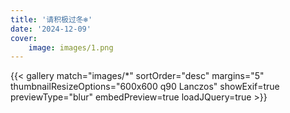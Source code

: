 ```yaml
---
title: '请积极过冬❄️'
date: '2024-12-09'
cover:
    image: images/1.png
---
```


{{< gallery match="images/*" sortOrder="desc" margins="5" thumbnailResizeOptions="600x600 q90 Lanczos" showExif=true previewType="blur" embedPreview=true loadJQuery=true >}}
